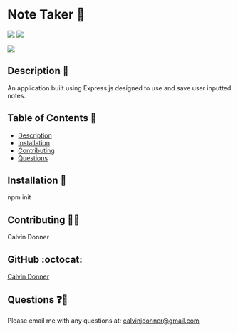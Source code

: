 <h1> Note Taker 📝</h1>
  
<p>
  <img src='https://img.shields.io/github/languages/top/calvinjdonner/note-taker' />
  <img src='https://img.shields.io/github/repo-size/calvinjdonner/note-taker' />
</p>

<p>
    <img src='https://img.shields.io/badge/-Express.js-blue' />
</p>
     
  ## Description 📜 
  An application built using Express.js designed to use and save user inputted notes. 

  ## Table of Contents 🧾
  - [Description](#description)
  - [Installation](#installation)
  - [Contributing](#contributing)
  - [Questions](#questions)

  ## Installation 💾
  npm init

  ## Contributing 👨‍💻
  Calvin Donner

  ## GitHub :octocat:
  [Calvin Donner](https://github.com/calvinjdonner)

  ## Questions ❓📧
  Please email me with any questions at: calvinjdonner@gmail.com<br />
